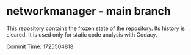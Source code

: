 # networkmanager - main branch

This repository contains the frozen state of the repository.
Its history is cleared. It is used only for static code
analysis with Codacy.

Commit Time: 1725504818